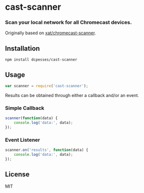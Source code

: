 # cast-scanner

### Scan your local network for all Chromecast devices.

Originally based on [xat/chromecast-scanner](https://github.com/xat/chromecast-scanner).


## Installation

`npm install dcpesses/cast-scanner`

## Usage

```javascript
var scanner = require('cast-scanner');
```

Results can be obtained through either a callback and/or an event.

### Simple Callback
```javascript
scanner(function(data) {
    console.log('data:', data);
});
```

### Event Listener
```javascript
scanner.on('results', function(data) {
    console.log('data:', data);
});
```



## License
MIT
